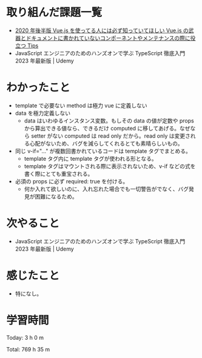 # 取り組んだ課題一覧

- [2020 年後半版 Vue.js を使ってる人には必ず知っていてほしい Vue.js の武器とドキュメントに書かれていないコンポーネントやメンテナンスの際に役立つ Tips](https://qiita.com/kahirokunn/items/b4f3ede5b2eb94711880)
- JavaScript エンジニアのためのハンズオンで学ぶ TypeScript 徹底入門 2023 年最新版 | Udemy

# わかったこと

- template で必要ない method は極力 vue に定義しない
- data を極力定義しない
  - data はいわゆるインスタンス変数。もしその data の値が定数や props から算出できる値なら、できるだけ computed に移してあげる。なぜなら setter がない computed は read only だから。read only は変更される心配がないため、バグを減らしてくれるとても素晴らしいもの。
- 同じ v-if="..." が複数回書かれているコードは template タグでまとめる。
  - template タグ内に template タグが使われる形となる。
  - template タグはマウントされる際に表示されないため、v-if などの式を書く際にとても重宝される。
- 必須の props に必ず required: true を付ける。
  - 何か入れて欲しいのに、入れ忘れた場合でも一切警告がでなく、バグ発見が困難になるため。

# 次やること

- JavaScript エンジニアのためのハンズオンで学ぶ TypeScript 徹底入門 2023 年最新版 | Udemy

# 感じたこと

- 特になし。

# 学習時間

Today: 3 h 0 m

Total: 769 h 35 m
